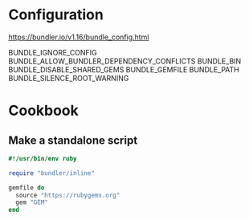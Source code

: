 # Configuration

https://bundler.io/v1.16/bundle_config.html

BUNDLE_IGNORE_CONFIG
BUNDLE_ALLOW_BUNDLER_DEPENDENCY_CONFLICTS
BUNDLE_BIN
BUNDLE_DISABLE_SHARED_GEMS
BUNDLE_GEMFILE
BUNDLE_PATH
BUNDLE_SILENCE_ROOT_WARNING

# Cookbook

## Make a standalone script

```ruby
#!/usr/bin/env ruby

require "bundler/inline"

gemfile do
  source "https://rubygems.org"
  gem "GEM"
end
```
